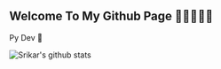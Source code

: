 ## Welcome To My Github Page 🌱🌱🌱🌱🌱

Py Dev 🤖


![Srikar's github stats](https://github-readme-stats.vercel.app/api?username=God-Of-Geeks&count_private=true&theme=dark&show_icons=true&hide_border=true&text_color=#00ffff&bg_color=#0000)
